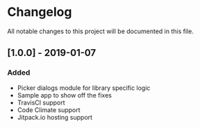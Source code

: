 # Changelog
All notable changes to this project will be documented in this file.

## [1.0.0] - 2019-01-07
### Added
- Picker dialogs module for library specific logic
- Sample app to show off the fixes
- TravisCI support
- Code Climate support
- Jitpack.io hosting support